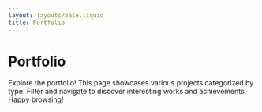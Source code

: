 ```yaml
---
layout: layouts/base.liquid
title: Portfolio
---
```


<!-- Page Title and Introduction -->
<h1>Portfolio</h1>
<p>Explore the portfolio! This page showcases various projects categorized by type. Filter and navigate to discover interesting works and achievements. Happy browsing!</p>

<!-- Container for filter buttons -->
<div id="portfolio-filters" class="portfolio-filters"></div>

<!-- Container for dynamically generated portfolio items -->
<div id="portfolio-container" class="portfolio-items"></div>

<!-- Container for pagination controls -->
<div id="pagination" class="pagination-controls"></div>

<!-- Including Contentful SDK for API interaction -->
<script
  src="https://cdn.jsdelivr.net/npm/contentful@7.0.5/dist/contentful.browser.min.js"
  charset="utf-8"
></script>

<script>
  // Space and access credentials for Contentful API
  const spaceId = '{{ contentful.spaceId }}';
  const accessToken = '{{ contentful.accessToken }}';

  // State variables to store fetched portfolio items and the currently selected type
  let portfolioItems = [];
  let filteredItems = [];
  let selectedType = 'All'; // Default to show all items

  /**
   * Fetches portfolio items from the Contentful API and initializes the page.
   */
  async function fetchPortfolioItems() {
    try {
      // Fetch portfolio entries from Contentful
      const response = await fetch(
        `https://cdn.contentful.com/spaces/${spaceId}/environments/master/entries?access_token=${accessToken}&content_type=portfolio`
      );
      const data = await response.json();

      // Transform API data into a simpler format for use on the page
      portfolioItems = data.items.map(item => ({
        title: item.fields.title,
        type: item.fields.type,
        imageUrl: `https:${item.fields.image.fields.file.url}`,
        description: item.fields.description,
        link: item.fields.link,
      }));

      // Initialize filtered items and render the page
      filteredItems = portfolioItems;
      renderFilters();
      renderPortfolioItems();
    } catch (error) {
      console.error('Error fetching portfolio items:', error);
    }
  }

  /**
   * Renders the filter options based on portfolio item types.
   */
  function renderFilters() {
    const filterContainer = document.getElementById('portfolio-filters');

    // Extract unique types from portfolio items
    const types = ['All', ...new Set(portfolioItems.map(item => item.type))];

    // Render filter buttons
    types.forEach(type => {
      const button = document.createElement('button');
      button.textContent = type;
      button.classList.add('filter-button');
      if (type === selectedType) button.classList.add('active'); // Highlight selected filter

      button.addEventListener('click', () => {
        selectedType = type;
        filterPortfolioItems();
      });

      filterContainer.appendChild(button);
    });
  }

  /**
   * Filters portfolio items based on the selected type.
   */
  function filterPortfolioItems() {
    filteredItems = selectedType === 'All'
      ? portfolioItems
      : portfolioItems.filter(item => item.type === selectedType);

    renderPortfolioItems();
    updateActiveFilter();
  }

  /**
   * Updates the active filter button styling.
   */
  function updateActiveFilter() {
    const buttons = document.querySelectorAll('.filter-button');
    buttons.forEach(button => {
      button.classList.toggle('active', button.textContent === selectedType);
    });
  }

  /**
   * Renders the filtered portfolio items on the page.
   */
  function renderPortfolioItems() {
    const container = document.getElementById('portfolio-container');

    // Clear existing content
    container.innerHTML = '';

    // Render each filtered portfolio item
    filteredItems.forEach(item => {
      const itemElement = document.createElement('div');
      itemElement.classList.add('portfolio-item');
      itemElement.innerHTML = `
        <img src="${item.imageUrl}" alt="${item.title}" />
        <h3>${item.title}</h3>
        <p><strong>Type:</strong> ${item.type}</p>
        <p>${item.description}</p>
        <a href="${item.link}" target="_blank">View More</a>
      `;
      container.appendChild(itemElement);
    });
  }

  // Initialize the page once the DOM is fully loaded
  document.addEventListener('DOMContentLoaded', fetchPortfolioItems);
</script>
